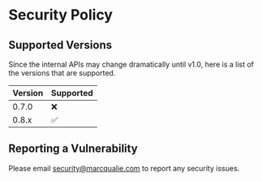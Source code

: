 # Security Policy



## Supported Versions

Since the internal APIs may change dramatically until v1.0, here is a list of the versions that are supported.

| Version | Supported          |
| ------- | ------------------ |
| 0.7.0   | :x:                |
| 0.8.x   | :white_check_mark: |



## Reporting a Vulnerability

Please email security@marcqualie.com to report any security issues.
